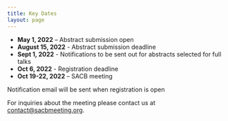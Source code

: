 ```yaml
---
title: Key Dates
layout: page
---
```


- **May 1, 2022** – Abstract submission open
- **August 15, 2022** - Abstract submission deadline
- **Sept 1, 2022** - Notifications to be sent out for abstracts selected for full talks
- **Oct 6, 2022** - Registration deadline
- **Oct 19-22, 2022** – SACB meeting

Notification email will be sent when registration is open


For inquiries about the meeting please contact us at [contact@sacbmeeting.org](mailto:contact@sacbmeeting.org).
